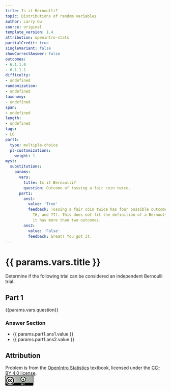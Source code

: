 ```yaml
---
title: Is it Bernoulli?
topic: Distributions of random variables
author: Larry Gu
source: original
template_version: 1.4
attribution: openintro-stats
partialCredit: true
singleVariant: false
showCorrectAnswer: false
outcomes:
- 6.1.1.0
- 6.1.1.1
difficulty:
- undefined
randomization:
- undefined
taxonomy:
- undefined
span:
- undefined
length:
- undefined
tags:
- LG
part1:
  type: multiple-choice
  pl-customizations:
    weight: 1
myst:
  substitutions:
    params:
      vars:
        title: Is it Bernoulli?
        question: Outcome of tossing a fair coin twice.
      part1:
        ans1:
          value: 'True'
          feedback: Tossing a fair coin twice has four possible outcomes (HH, HT,
            TH, and TT). This does not fit the definition of a Bernoulli trial because
            it has more than two outcomes.
        ans2:
          value: 'False'
          feedback: Great! You got it.
---
```

# {{ params.vars.title }}
Determine if the following trial can be considered an independent Bernoulli trial.

## Part 1

{{params.vars.question}}

### Answer Section

- {{ params.part1.ans1.value }}
- {{ params.part1.ans2.value }}

## Attribution

Problem is from the [OpenIntro Statistics](https://openintro.org/book/os/) textbook, licensed under the [CC-BY 4.0 license](https://creativecommons.org/licenses/by/4.0/).<br>![Image representing the Creative Commons 4.0 BY license.](https://raw.githubusercontent.com/firasm/bits/master/by.png)